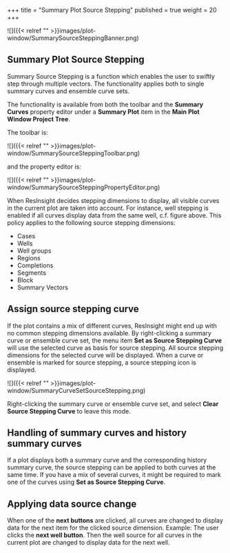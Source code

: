 +++
title = "Summary Plot Source Stepping"
published = true
weight = 20
+++

![]({{< relref "" >}}images/plot-window/SummarySourceSteppingBanner.png)

## Summary Plot Source Stepping
Summary Source Stepping is a function which enables the user to swiftly step through multiple vectors. 
The functionality applies both to single summary curves and ensemble curve sets.

The functionality is available from both the toolbar and the **Summary Curves** property editor under a **Summary Plot** item in the **Main Plot Window Project Tree**.

The toolbar is:

![]({{< relref "" >}}images/plot-window/SummarySourceSteppingToolbar.png)

and the property editor is:

![]({{< relref "" >}}images/plot-window/SummarySourceSteppingPropertyEditor.png)

When ResInsight decides stepping dimensions to display, all visible curves in the current plot are taken into account. For instance, well stepping is enabled if all curves display data from the same well, c.f. figure above. This policy applies to the following source stepping dimensions:

- Cases
- Wells
- Well groups
- Regions
- Completions
- Segments
- Block
- Summary Vectors

## Assign source stepping curve
If the plot contains a mix of different curves, ResInsight might end up with no common stepping dimensions available. 
By right-clicking a summary curve or ensemble curve set, the menu item **Set as Source Stepping Curve** will use the selected curve as basis for source stepping. All source stepping dimensions for the selected curve will be displayed. When a curve or ensemble is marked for source stepping, a source stepping icon is displayed.

![]({{< relref "" >}}images/plot-window/SummaryCurveSetSourceStepping.png)

Right-clicking the summary curve or ensemble curve set, and select **Clear Source Stepping Curve** to leave this mode.


## Handling of summary curves and history summary curves
If a plot displays both a summary curve and the corresponding history summary curve, the source stepping can be applied to both curves at the same time. If you have a mix of several curves, it might be required to mark one of the curves using **Set as Source Stepping Curve**.

## Applying data source change
When one of the **next buttons** are clicked, all curves are changed to display data for the next item for the clicked source dimension. Example: The user clicks the **next well button**. Then the well source for all curves in the current plot are changed to display data for the next well.
